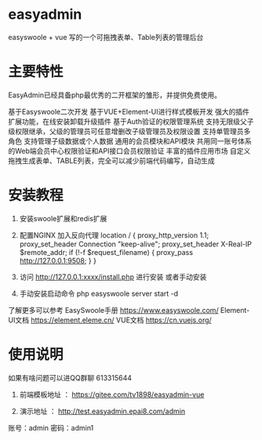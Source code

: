 # easyadmin
easyswoole + vue 写的一个可拖拽表单、Table列表的管理后台


# 主要特性
EasyAdmin已经具备php最优秀的二开框架的雏形，并提供免费使用。

基于Easyswoole二次开发
基于VUE+Element-UI进行样式模板开发
强大的插件扩展功能，在线安装卸载升级插件
基于Auth验证的权限管理系统
支持无限级父子级权限继承，父级的管理员可任意增删改子级管理员及权限设置
支持单管理员多角色
支持管理子级数据或个人数据
通用的会员模块和API模块
共用同一账号体系的Web端会员中心权限验证和API接口会员权限验证
丰富的插件应用市场
自定义拖拽生成表单、TABLE列表，完全可以减少前端代码编写，自动生成

# 安装教程
1. 安装swoole扩展和redis扩展

2.  配置NGINX
    加入反向代理
    location / {
    proxy_http_version 1.1;
    proxy_set_header Connection "keep-alive";
    proxy_set_header X-Real-IP $remote_addr;
    if (!-f $request_filename) {
        proxy_pass http://127.0.0.1:9508;
    }
}
3.  访问 http://127.0.0.1:xxxx/install.php 进行安装
    或者手动安装

4.  手动安装启动命令 php easyswoole server start -d

了解更多可以参考
    EasySwoole手册 https://www.easyswoole.com/
    Element-UI文档 https://element.eleme.cn/
    VUE文档 https://cn.vuejs.org/

# 使用说明

如果有啥问题可以进QQ群聊 613315644

1. 前端模板地址 ： https://gitee.com/tv1898/easyadmin-vue

2. 演示地址 ： http://test.easyadmin.epai8.com/admin

账号：admin
密码：admin1

